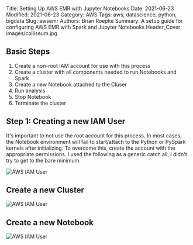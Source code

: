 Title: Setting Up AWS EMR with Jupyter Notebooks
Date: 2021-06-23
Modified: 2021-06-23
Category: AWS
Tags: aws, datascience, python, bigdata
Slug: awsemr
Authors: Brian Roepke
Summary: A setup guide for configuring AWS EMR with Spark and Jupyter Notebooks
Header_Cover: images/colliseum.jpg

## Basic Steps

1. Create a non-root IAM account for use with this process
2. Create a cluster with all components needed to run Notebooks and Spark
3. Create a new Notebook attached to the Cluser
4. Run analysis
5. Stop Notebook
6. Terminate the cluster

## Step 1: Creating a new IAM User

It's important to not use the root account for this process.  In most cases, the Notebook environment will fail to start/attach to the Python or PySpark kernels after initializing.  To overcome this, create the account with the appropriate permissions.  I used the following as a generic catch all, I didn't try to get to the bare minimum.

![AWS IAM User](images/awsemr-1.png)

## Create a new Cluster

![AWS IAM User](images/awsemr-2.png)

## Create a new Notebook

![AWS IAM User](images/awsemr-3.png)